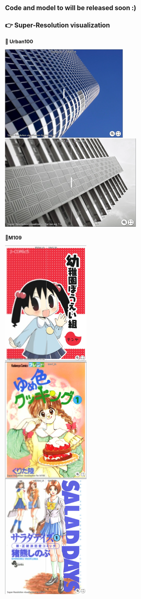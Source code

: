 ## Code and model to will be released soon :)

## :point_right: Super-Resolution visualization
### :honeybee: Urban100
[<img src="assert/urban_05.png" height="290px["/>](https://imgsli.com/Mjc0NjUz) [<img src="assert/urban_91.png" height="290px["/>](https://imgsli.com/Mjc0NjUy)
### :dolphin:M109
[<img src="assert/M109_1.png" height="380px["/>](https://imgsli.com/Mjc0NjYw) [<img src="assert/M109_2.png" height="380px["/>](https://imgsli.com/Mjc0NjUy) [<img src="assert/M109_3.png" height="380px["/>](https://imgsli.com/Mjc0NjYx)

 
